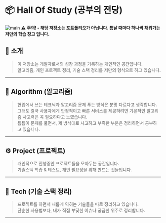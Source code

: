 # 📦 Hall Of Study (공부의 전당)

![main](./image/main.png)
⚠️ **주의! - 해당 저장소는 포트폴리오가 아닙니다. 틈날 때마다 하나씩 채워가는 저만의 학습 창고 입니다.**

## 📌 소개

> 이 저장소는 개발자로서의 성장 과정을 기록하는 개인적인 공간입니다.  
> 알고리즘, 개인 프로젝트 정리, 기술 스택 정리를 저만의 형식으로 하고 있습니다.

---

## 🗿 Algorithm (알고리즘)

> 현업에서 쓰는 테크닉과 알고리즘 문제 푸는 방식은 분명 다르다고 생각합니다.  
> 그래도 결국 사용자에게 안정적이고 빠른 서비스를 제공하려면 기본적인 알고리즘 사고력은 꼭 필요하다고 느꼈습니다.  
> 틈틈이 문제를 풀면서, 제 방식대로 사고하고 부족한 부분은 정리하면서 공부하고 있습니다.

---

## ⚙️ Project (프로젝트)

> 개인적으로 진행중인 프로젝트들을 모아두는 공간입니다.  
> 기술스택 학습 & 테스트, 개인 필요성을 위해 만드는 것들입니다.

--- 

## 🧠 Tech (기술 스택 정리)

> 프로젝트를 하면서 새롭게 익히는 기술들을 따로 정리하고 있습니다.  
> 단순한 사용법보다, 내가 직접 부딪힌 이슈나 궁금한 위주로 정리합니다.  

---
